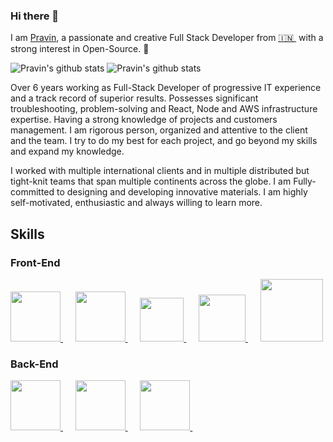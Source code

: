 ### Hi there 👋

<!--
**pravinjadhav7/pravinjadhav7** is a ✨ _special_ ✨ repository because its `README.md` (this file) appears on your GitHub profile.
-->

I am [Pravin](https://www.linkedin.com/in/pravin-jadhav-02b97ba2/), a passionate and creative Full Stack Developer from [🇮🇳 ](https://en.wikipedia.org/wiki/India)&nbsp;with a strong interest in Open-Source. 🎯 

![Pravin's github stats](https://github-readme-stats.vercel.app/api?username=pravinjadhav7&hide=issues&show_icons=true&theme=onedark) 
![Pravin's github stats](https://github-readme-stats.vercel.app/api/top-langs/?username=pravinjadhav7&layout=compact&show_icons=true&theme=onedark) 

Over 6 years working as Full-Stack Developer of progressive IT experience and a track record of superior results. Possesses significant troubleshooting, problem-solving and React, Node and AWS infrastructure expertise. Having a strong knowledge of projects and customers management. I am rigorous person, organized and attentive to the client and the team. I try to do my best for each project, and go beyond my skills and expand my knowledge.

I worked with multiple international clients and in multiple distributed but tight-knit teams that span multiple continents across the globe. I am Fully-committed to designing and developing innovative materials. I am highly self-motivated, enthusiastic and always willing to learn more. 


## Skills

### Front-End
<p float="left">
  <a href="https://reactjs.org/" target="_blank" >
    <img src="https://raw.githubusercontent.com/pravinjadhav7/pravinjadhav7/master/assets/reactjs.gif" height="80" />
  </a> &nbsp;&nbsp;&nbsp;&nbsp;
  
  <a href="https://www.typescriptlang.org/docs/handbook/react.html" target="_blank" >
    <img src="https://raw.githubusercontent.com/pravinjadhav7/pravinjadhav7/master/assets/type.png" height="80" />
  </a> &nbsp;&nbsp;&nbsp;&nbsp;
  
   <a href="https://www.w3.org/wiki/The_web_standards_model_-_HTML_CSS_and_JavaScript" target="_blank" >
    <img src="https://raw.githubusercontent.com/pravinjadhav7/pravinjadhav7/master/assets/html-css-js.png" height="70" />
  </a>&nbsp;&nbsp;&nbsp;&nbsp;
  <a href="https://getbootstrap.com/" target="_blank" >
    <img src="https://raw.githubusercontent.com/pravinjadhav7/pravinjadhav7/master/assets/bootstrap.gif" height="75" />
  </a>&nbsp;&nbsp;&nbsp;&nbsp;
  <a href="https://mui.com/" target="_blank" >
    <img src="https://raw.githubusercontent.com/pravinjadhav7/pravinjadhav7/master/assets/material-ui.png" height="100" />
  </a> 
</p>


### Back-End
<p float="left">
   <a href="https://nodejs.org/docs" target="_blank" >
    <img src="https://raw.githubusercontent.com/pravinjadhav7/pravinjadhav7/master/assets/node.gif" height="80" />
  </a> &nbsp;&nbsp;&nbsp;&nbsp;
  
  <a href="https://learn.microsoft.com/en-us/dotnet/csharp/?WT.mc_id=dotnet-35129-website" target="_blank" >
    <img src="https://raw.githubusercontent.com/pravinjadhav7/pravinjadhav7/master/assets/dotnet.png" height="80" />
  </a> &nbsp;&nbsp;&nbsp;&nbsp; 
  
  <a href="https://learn.microsoft.com/en-us/dotnet/csharp/?WT.mc_id=dotnet-35129-website" target="_blank" >
    <img src="https://raw.githubusercontent.com/pravinjadhav7/pravinjadhav7/master/assets/python.webp" height="80" />
  </a> &nbsp;&nbsp;&nbsp;&nbsp;   
  
</p>
